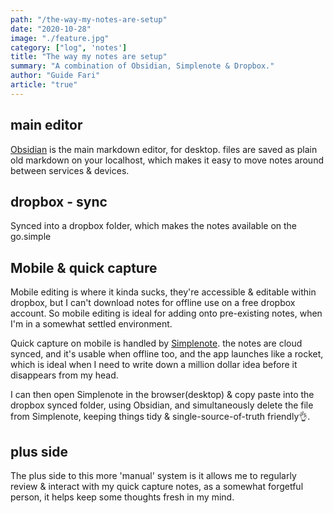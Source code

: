 ```yaml
---
path: "/the-way-my-notes-are-setup"
date: "2020-10-28"
image: "./feature.jpg"
category: ["log", 'notes']
title: "The way my notes are setup"
summary: "A combination of Obsidian, Simplenote & Dropbox."
author: "Guide Fari"
article: "true"
---
```

 ## main editor
 [Obsidian](https://obsidian.md/) is the main markdown editor, for desktop. files are saved as plain old markdown on your localhost, which makes it easy to move notes around between services & devices.
 
 ## dropbox - sync
Synced into a dropbox folder, which makes the notes available on the go.simple

## Mobile & quick capture
Mobile editing is where it kinda sucks, they're accessible & editable within dropbox, but I can't download notes for offline use on a free dropbox account. So mobile editing is ideal for adding onto pre-existing notes, when I'm in a somewhat settled environment.

Quick capture on mobile is handled by [Simplenote](https://simplenote.com/). the notes are cloud synced, and it's usable when offline too, and the app launches like a rocket, which is ideal when I need to write down a million dollar idea before it disappears from my head.

I can then open Simplenote in the browser(desktop) & copy paste into the dropbox synced folder, using Obsidian, and simultaneously delete the file from Simplenote, keeping things tidy & single-source-of-truth friendly👌.

## plus side
The plus side to this more 'manual' system is it allows me to regularly review & interact with my quick capture notes, as a somewhat forgetful person, it helps keep some thoughts fresh in my mind.